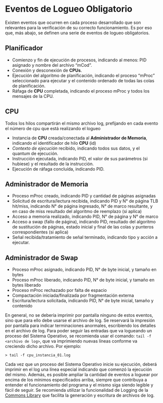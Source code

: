 # Eventos de Logueo Obligatorio

Existen eventos que ocurren en cada proceso desarrollado que son relevantes para la verificación de su correcto funcionamiento. Es por eso que, más abajo, se definen una serie de eventos de logueo obligatorios.

## Planificador

- Comienzo y fin de ejecución de procesos, indicando al menos: PID asignado y nombre del archivo “mCod”.
- Conexión y desconexión de **CPUs**.
- Ejecución del algoritmo de planificación, indicando el proceso “mProc” seleccionado para ejecutar y el contenido ordenado de todas las colas de planificación.
- Ráfaga de **CPU** completada, indicando el proceso mProc y todos los mensajes de la CPU.

## CPU

Todos los hilos compartirán el mismo archivo log, prefijando en cada evento el número de cpu que está realizando el logueo

- Instancia de **CPU** creada/conectada al **Administrador de Memoria**, indicando el identificador de hilo **CPU** (id)
- *Contexto de ejecución* recibido, indicando todos sus datos, y el quantum de ejecución.
- Instrucción ejecutada, indicando PID, el valor de sus parámetros (si hubiese) y el resultado de la instrucción.
- Ejecución de ráfaga concluída, indicando PID.

## Administrador de Memoria

- Proceso mProc creado, indicando PID y cantidad de páginas asignadas
- Solicitud de escritura/lectura recibida, indicando PID y N° de página
TLB hit/miss, indicando N° de página ingresado, N° de marco resultante, y en caso de miss resultado del algoritmo de reemplazo (si aplica)
- Acceso a memoria realizado, indicando PID, N° de página y N° de marco
- Acceso a swap (fallo de página), indicando PID, resultado del algoritmo de sustitución de páginas, estado inicial y final de las colas y punteros correspondientes (si aplica)
- Señal recibida/tratamiento de señal terminado, indicando tipo y acción a ejecutar.

## Administrador de Swap

- Proceso mProc asignado, indicando PID, N° de byte inicial, y tamaño en bytes
- Proceso mProc liberado, indicando PID, N° de byte inicial, y tamaño en bytes liberado
- Proceso mProc rechazado por falta de espacio
- Compactación iniciada/finalizada por fragmentación externa
- Escritura/lectura solicitada, indicando PID, N° de byte inicial, tamaño y contenido

En general, no se debería imprimir por pantalla ninguno de estos eventos, sino que para ello debe usarse el archivo de log. Se reservará la impresión por pantalla para indicar terminaciones anormales, escribiendo los detalles en el archivo de log. 
Para poder seguir las entradas que va logueando un proceso del Sistema Operativo, se recomienda usar el comando: `tail -f <archivo de log>`, que va imprimiendo nuevas líneas conforme va creciendo dicho archivo. Por ejemplo:

```
> tail -f cpu_instancia_01.log
```

Cada vez que un proceso del Sistema Operativo inicie su ejecución, deberá imprimir en el log una línea especial indicando que comenzó la ejecución del mismo. Además, es posible ampliar la cantidad de eventos a loguear por encima de los mínimos especificados arriba, siempre que contribuya a entender el funcionamiento del programa y el mismo siga siendo legible y fácil de seguir. Se recomienda utilizar la funcionalidad de Logging de la [Commons Library](https://github.com/sisoputnfrba/so-commons-library) que facilita la generación y escritura de archivos de log.
